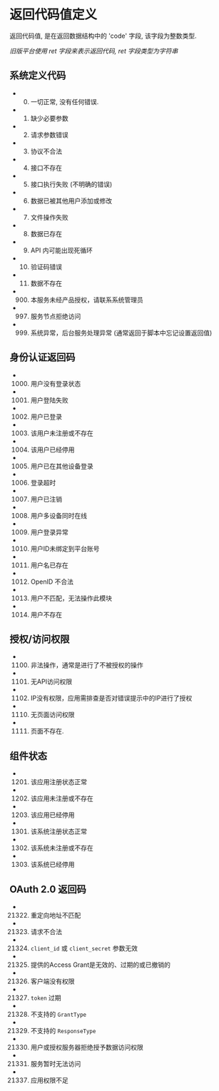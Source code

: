 # 返回代码值定义

返回代码值, 是在返回数据结构中的 'code' 字段, 该字段为整数类型.

*旧版平台使用 ret 字段来表示返回代码, ret 字段类型为字符串*


## 系统定义代码

* 0. 一切正常, 没有任何错误.
* 1. 缺少必要参数
* 2. 请求参数错误
* 3. 协议不合法
* 4. 接口不存在
* 5. 接口执行失败 (不明确的错误)
* 6. 数据已被其他用户添加或修改
* 7. 文件操作失败
* 8. 数据已存在
* 9. API 内可能出现死循环
* 10. 验证码错误
* 11. 数据不存在
* 900. 本服务未经产品授权，请联系系统管理员
* 997. 服务节点拒绝访问
* 999. 系统异常，后台服务处理异常 (通常返回于脚本中忘记设置返回值)


## 身份认证返回码

* 1000. 用户没有登录状态
* 1001. 用户登陆失败
* 1002. 用户已登录
* 1003. 该用户未注册或不存在
* 1004. 该用户已经停用
* 1005. 用户已在其他设备登录
* 1006. 登录超时
* 1007. 用户已注销
* 1008. 用户多设备同时在线
* 1009. 用户登录异常
* 1010. 用户ID未绑定到平台账号
* 1011. 用户名已存在
* 1012. OpenID 不合法
* 1013. 用户不匹配，无法操作此模块
* 1014. 用户不存在


## 授权/访问权限

* 1100. 非法操作，通常是进行了不被授权的操作
* 1101. 无API访问权限
* 1102. IP没有权限，应用需排查是否对错误提示中的IP进行了授权
* 1110. 无页面访问权限
* 1111. 页面不存在.


## 组件状态

* 1201. 该应用注册状态正常
* 1202. 该应用未注册或不存在
* 1203. 该应用已经停用
* 1301. 该系统注册状态正常
* 1302. 该系统未注册或不存在
* 1303. 该系统已经停用


## OAuth 2.0 返回码

* 21322.	重定向地址不匹配
*	21323.	请求不合法
*	21324.	`client_id` 或 `client_secret` 参数无效
*	21325.	提供的Access Grant是无效的、过期的或已撤销的
* 21326.	客户端没有权限
* 21327.	`token` 过期
* 21328.	不支持的 `GrantType`
*	21329.	不支持的 `ResponseType`
* 21330.	用户或授权服务器拒绝授予数据访问权限
* 21331.	服务暂时无法访问
* 21337.	应用权限不足